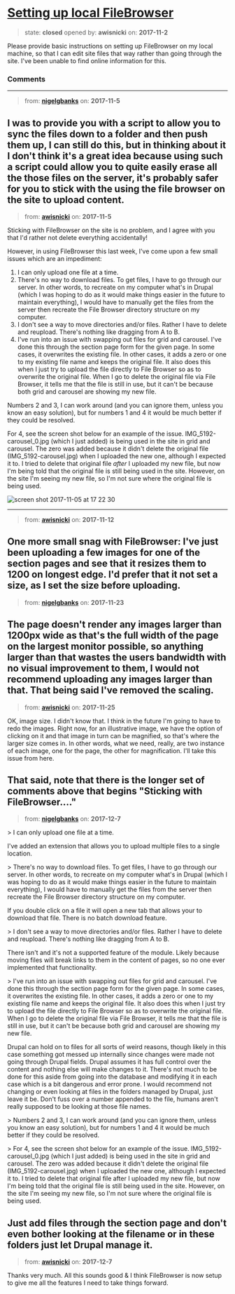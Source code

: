 # [Setting up local FileBrowser](https://github.com/livingstoneonline/livingstoneonline/issues/234)

> state: **closed** opened by: **awisnicki** on: **2017-11-2**

Please provide basic instructions on setting up FileBrowser on my local machine, so that I can edit site files that way rather than going through the site. I&#x27;ve been unable to find online information for this.

### Comments

---
> from: [**nigelgbanks**](https://github.com/livingstoneonline/livingstoneonline/issues/234#issuecomment-341983282) on: **2017-11-5**

I was to provide you with a script to allow you to sync the files down to a folder and then push them up, I can still do this, but in thinking about it I don&#x27;t think it&#x27;s a great idea because using such a script could allow you to quite easily erase all the those files on the server, it&#x27;s probably safer for you to stick with the using the file browser on the site to upload content.
---
> from: [**awisnicki**](https://github.com/livingstoneonline/livingstoneonline/issues/234#issuecomment-342015097) on: **2017-11-5**

Sticking with FileBrowser on the site is no problem, and I agree with you that I&#x27;d rather not delete everything accidentally! 

However, in using FileBrowser this last week, I&#x27;ve come upon a few small issues which are an impediment:

1. I can only upload one file at a time. 
2. There&#x27;s no way to download files. To get files, I have to go through our server. In other words, to recreate on my computer what&#x27;s in Drupal (which I was hoping to do as it would make things easier in the future to maintain everything), I would have to manually get the files from the server then recreate the File Browser directory structure on my computer.
3. I don&#x27;t see a way to move directories and/or files. Rather I have to delete and reupload. There&#x27;s nothing like dragging from A to B.
4. I&#x27;ve run into an issue with swapping out files for grid and carousel. I&#x27;ve done this through the section page form for the given page. In some cases, it overwrites the existing file. In other cases, it adds a zero or one to my existing file name and keeps the original file. It also does this when I just try to upload the file directly to File Browser so as to overwrite the original file. When I go to delete the original file via File Browser, it tells me that the file is still in use, but it can&#x27;t be because both grid and carousel are showing my new file.

Numbers 2 and 3, I can work around (and you can ignore them, unless you know an easy solution), but for numbers 1 and 4 it would be much better if they could be resolved. 

For 4, see the screen shot below for an example of the issue. IMG_5192-carousel_0.jpg (which I just added) is being used in the site in grid and carousel. The zero was added because it didn&#x27;t delete the original file (IMG_5192-carousel.jpg) when I uploaded the new one, although I expected it to. I tried to delete that original file *after* I uploaded my new file, but now I&#x27;m being told that the original file is still being used in the site. However, on the site I&#x27;m seeing my new file, so I&#x27;m not sure where the original file is being used.

![screen shot 2017-11-05 at 17 22 30](https://user-images.githubusercontent.com/12518623/32420383-0aa4cc52-c24f-11e7-8bee-e13fd61ef5f0.png)

---
> from: [**awisnicki**](https://github.com/livingstoneonline/livingstoneonline/issues/234#issuecomment-343799770) on: **2017-11-12**

One more small snag with FileBrowser: I&#x27;ve just been uploading a few images for one of the section pages and see that it resizes them to 1200 on longest edge. I&#x27;d prefer that it not set a size, as I set the size before uploading.
---
> from: [**nigelgbanks**](https://github.com/livingstoneonline/livingstoneonline/issues/234#issuecomment-346544432) on: **2017-11-23**

The page doesn&#x27;t render any images larger than 1200px wide as that&#x27;s the full width of the page on the largest monitor possible, so anything larger than that wastes the users bandwidth with no visual improvement to them, I would not recommend uploading any images larger than that. That being said I&#x27;ve removed the scaling.
---
> from: [**awisnicki**](https://github.com/livingstoneonline/livingstoneonline/issues/234#issuecomment-346941345) on: **2017-11-25**

OK, image size. I didn&#x27;t know that. I think in the future I&#x27;m going to have to redo the images. Right now, for an illustrative image, we have the option of clicking on it and that image in turn can be magnified, so that&#x27;s where the larger size comes in. In other words, what we need, really, are two instance of each image, one for the page, the other for magnification. I&#x27;ll take this issue from here.

That said, note that there is the longer set of comments above that begins &quot;Sticking with FileBrowser....&quot;
---
> from: [**nigelgbanks**](https://github.com/livingstoneonline/livingstoneonline/issues/234#issuecomment-350096715) on: **2017-12-7**

&gt; I can only upload one file at a time.

I&#x27;ve added an extension that allows you to upload multiple files to a single location.

&gt; There&#x27;s no way to download files. To get files, I have to go through our server. In other words, to recreate on my computer what&#x27;s in Drupal (which I was hoping to do as it would make things easier in the future to maintain everything), I would have to manually get the files from the server then recreate the File Browser directory structure on my computer.

If you double click on a file it will open a new tab that allows your to download that file. There is no batch download feature.

&gt; I don&#x27;t see a way to move directories and/or files. Rather I have to delete and reupload. There&#x27;s nothing like dragging from A to B.

There isn&#x27;t and it&#x27;s not a supported feature of the module. Likely because moving files will break links to them in the content of pages, so no one ever implemented that functionality.

&gt; I&#x27;ve run into an issue with swapping out files for grid and carousel. I&#x27;ve done this through the section page form for the given page. In some cases, it overwrites the existing file. In other cases, it adds a zero or one to my existing file name and keeps the original file. It also does this when I just try to upload the file directly to File Browser so as to overwrite the original file. When I go to delete the original file via File Browser, it tells me that the file is still in use, but it can&#x27;t be because both grid and carousel are showing my new file.

Drupal can hold on to files for all sorts of weird reasons, though likely in this case something got messed up internally since changes were made not going through Drupal fields. Drupal assumes it has full control over the content and nothing else will make changes to it. There&#x27;s not much to be done for this aside from going into the database and modifying it in each case which is a bit dangerous and error prone. I would recommend not changing or even looking at files in the folders managed by Drupal, just leave it be. Don&#x27;t fuss over a number appended to the file, humans aren&#x27;t really supposed to be looking at those file names.

&gt; Numbers 2 and 3, I can work around (and you can ignore them, unless you know an easy solution), but for numbers 1 and 4 it would be much better if they could be resolved.

&gt; For 4, see the screen shot below for an example of the issue. IMG_5192-carousel_0.jpg (which I just added) is being used in the site in grid and carousel. The zero was added because it didn&#x27;t delete the original file (IMG_5192-carousel.jpg) when I uploaded the new one, although I expected it to. I tried to delete that original file after I uploaded my new file, but now I&#x27;m being told that the original file is still being used in the site. However, on the site I&#x27;m seeing my new file, so I&#x27;m not sure where the original file is being used.

Just add files through the section page and don&#x27;t even bother looking at the filename or in these folders just let Drupal manage it.
---
> from: [**awisnicki**](https://github.com/livingstoneonline/livingstoneonline/issues/234#issuecomment-350119878) on: **2017-12-7**

Thanks very much. All this sounds good &amp; I think FileBrowser is now setup to give me all the features I need to take things forward.
